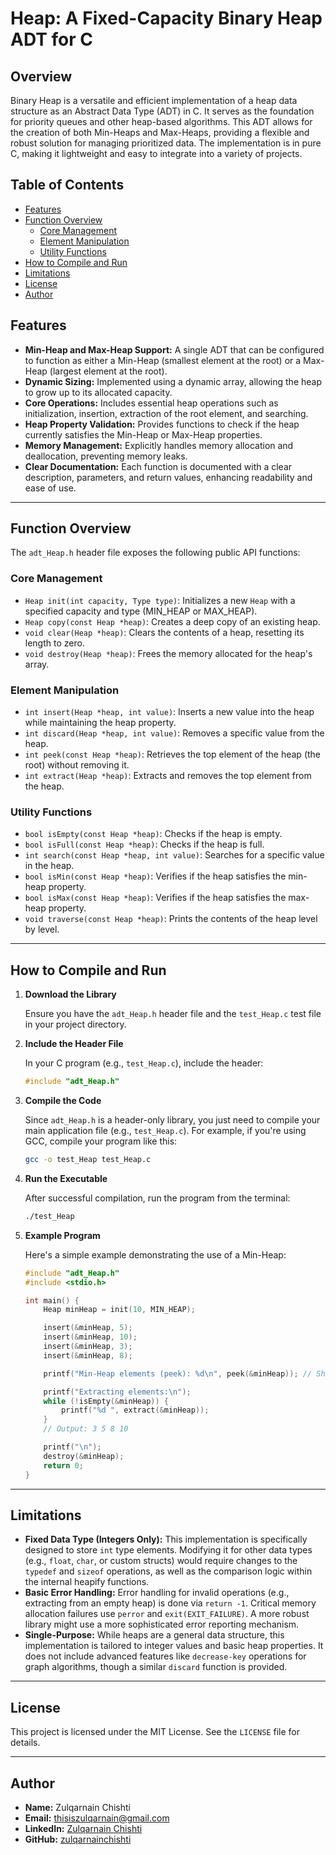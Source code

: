 # Heap: A Fixed-Capacity Binary Heap ADT for C

## Overview

Binary Heap is a versatile and efficient implementation of a heap data structure as an Abstract Data Type (ADT) in C. It serves as the foundation for priority queues and other heap-based algorithms. This ADT allows for the creation of both Min-Heaps and Max-Heaps, providing a flexible and robust solution for managing prioritized data. The implementation is in pure C, making it lightweight and easy to integrate into a variety of projects.

## Table of Contents

- [Features](#features)
- [Function Overview](#function-overview)
  - [Core Management](#core-management)
  - [Element Manipulation](#element-manipulation)
  - [Utility Functions](#utility-functions)
- [How to Compile and Run](#how-to-compile-and-run)
- [Limitations](#limitations)
- [License](#license)
- [Author](#author)

## Features

- **Min-Heap and Max-Heap Support:** A single ADT that can be configured to function as either a Min-Heap (smallest element at the root) or a Max-Heap (largest element at the root).
- **Dynamic Sizing:** Implemented using a dynamic array, allowing the heap to grow up to its allocated capacity.
- **Core Operations:** Includes essential heap operations such as initialization, insertion, extraction of the root element, and searching.
- **Heap Property Validation:** Provides functions to check if the heap currently satisfies the Min-Heap or Max-Heap properties.
- **Memory Management:** Explicitly handles memory allocation and deallocation, preventing memory leaks.
- **Clear Documentation:** Each function is documented with a clear description, parameters, and return values, enhancing readability and ease of use.

---

## Function Overview

The `adt_Heap.h` header file exposes the following public API functions:

### Core Management

- `Heap init(int capacity, Type type)`: Initializes a new `Heap` with a specified capacity and type (MIN_HEAP or MAX_HEAP).
- `Heap copy(const Heap *heap)`: Creates a deep copy of an existing heap.
- `void clear(Heap *heap)`: Clears the contents of a heap, resetting its length to zero.
- `void destroy(Heap *heap)`: Frees the memory allocated for the heap's array.

### Element Manipulation

- `int insert(Heap *heap, int value)`: Inserts a new value into the heap while maintaining the heap property.
- `int discard(Heap *heap, int value)`: Removes a specific value from the heap.
- `int peek(const Heap *heap)`: Retrieves the top element of the heap (the root) without removing it.
- `int extract(Heap *heap)`: Extracts and removes the top element from the heap.

### Utility Functions

- `bool isEmpty(const Heap *heap)`: Checks if the heap is empty.
- `bool isFull(const Heap *heap)`: Checks if the heap is full.
- `int search(const Heap *heap, int value)`: Searches for a specific value in the heap.
- `bool isMin(const Heap *heap)`: Verifies if the heap satisfies the min-heap property.
- `bool isMax(const Heap *heap)`: Verifies if the heap satisfies the max-heap property.
- `void traverse(const Heap *heap)`: Prints the contents of the heap level by level.

---

## How to Compile and Run

1.  **Download the Library**

    Ensure you have the `adt_Heap.h` header file and the `test_Heap.c` test file in your project directory.

2.  **Include the Header File**

    In your C program (e.g., `test_Heap.c`), include the header:

    ```c
    #include "adt_Heap.h"
    ```

3.  **Compile the Code**

    Since `adt_Heap.h` is a header-only library, you just need to compile your main application file (e.g., `test_Heap.c`). For example, if you're using GCC, compile your program like this:

    ```bash
    gcc -o test_Heap test_Heap.c
    ```

4.  **Run the Executable**

    After successful compilation, run the program from the terminal:

    ```bash
    ./test_Heap
    ```

5.  **Example Program**

    Here's a simple example demonstrating the use of a Min-Heap:

    ```c
    #include "adt_Heap.h"
    #include <stdio.h>

    int main() {
        Heap minHeap = init(10, MIN_HEAP);

        insert(&minHeap, 5);
        insert(&minHeap, 10);
        insert(&minHeap, 3);
        insert(&minHeap, 8);

        printf("Min-Heap elements (peek): %d\n", peek(&minHeap)); // Should be 3

        printf("Extracting elements:\n");
        while (!isEmpty(&minHeap)) {
            printf("%d ", extract(&minHeap));
        }
        // Output: 3 5 8 10

        printf("\n");
        destroy(&minHeap);
        return 0;
    }
    ```

---

## Limitations

- **Fixed Data Type (Integers Only):** This implementation is specifically designed to store `int` type elements. Modifying it for other data types (e.g., `float`, `char`, or custom structs) would require changes to the `typedef` and `sizeof` operations, as well as the comparison logic within the internal heapify functions.
- **Basic Error Handling:** Error handling for invalid operations (e.g., extracting from an empty heap) is done via `return -1`. Critical memory allocation failures use `perror` and `exit(EXIT_FAILURE)`. A more robust library might use a more sophisticated error reporting mechanism.
- **Single-Purpose:** While heaps are a general data structure, this implementation is tailored to integer values and basic heap properties. It does not include advanced features like `decrease-key` operations for graph algorithms, though a similar `discard` function is provided.

---

## License

This project is licensed under the MIT License. See the `LICENSE` file for details.

---

## Author

- **Name:** Zulqarnain Chishti
- **Email:** thisiszulqarnain@gmail.com
- **LinkedIn:** [Zulqarnain Chishti](https://www.linkedin.com/in/zulqarnain-chishti-6731732a1/)
- **GitHub:** [zulqarnainchishti](https://github.com/zulqarnainchishti)
